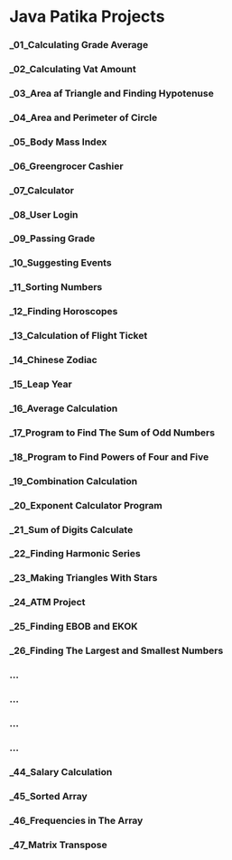 # Java Patika Projects

### _01_Calculating Grade Average
### _02_Calculating Vat Amount
### _03_Area af Triangle and Finding Hypotenuse
### _04_Area and Perimeter of Circle
### _05_Body Mass Index
### _06_Greengrocer Cashier
### _07_Calculator
### _08_User Login
### _09_Passing Grade
### _10_Suggesting Events
### _11_Sorting Numbers
### _12_Finding Horoscopes
### _13_Calculation of Flight Ticket
### _14_Chinese Zodiac
### _15_Leap Year
### _16_Average Calculation
### _17_Program to Find The Sum of Odd Numbers
### _18_Program to Find Powers of Four and Five
### _19_Combination Calculation
### _20_Exponent Calculator Program
### _21_Sum of Digits Calculate
### _22_Finding Harmonic Series
### _23_Making Triangles With Stars
### _24_ATM Project
### _25_Finding EBOB and EKOK
### _26_Finding The Largest and Smallest Numbers
### ...
### ...

### ...
### ...
### _44_Salary Calculation
### _45_Sorted Array
### _46_Frequencies in The Array
### _47_Matrix Transpose
